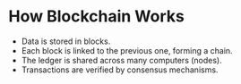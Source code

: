 # How Blockchain Works

- Data is stored in blocks.
- Each block is linked to the previous one, forming a chain.
- The ledger is shared across many computers (nodes).
- Transactions are verified by consensus mechanisms.
